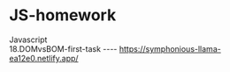 # JS-homework
Javascript  
18.DOMvsBOM-first-task ---- https://symphonious-llama-ea12e0.netlify.app/
